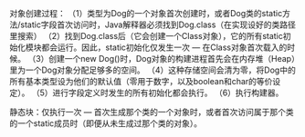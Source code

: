 对象创建过程：
（1）类型为Dog的一个对象首次创建时，或者Dog类的static方法/static字段首次访问时，Java解释器必须找到Dog.class（在实现设好的类路径里搜索）
（2）找到Dog.class后（它会创建一个Class对象），它的所有static初始化模块都会运行。因此，static初始化仅发生一次 — 在Class对象首次载入的时候。
（3）创建一个new Dog()时，Dog对象的构建进程首先会在内存堆（Heap）里为一个Dog对象分配足够多的空间。
（4）这种存储空间会清为零，将Dog中的所有基本类型设为他们的默认值（零用于数字，以及boolean和char的等价设定）。
（5）进行字段定义时发生的所有初始化都会执行。
（6）执行构建器。

静态块：仅执行一次 — 首次生成那个类的一个对象时，或者首次访问属于那个类的一个static成员时（即便从未生成过那个类的对象）。